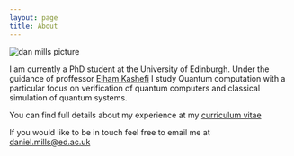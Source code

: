 ```yaml
---
layout: page
title: About
---
```


![dan mills picture]({{"/assets/profile-pic.jpg"}})

I am currently a PhD student at the University of Edinburgh. Under the guidance of proffessor [Elham Kashefi](https://ekashefi.wordpress.com/) I study Quantum computation with a particular focus on verification of quantum computers and classical simulation of quantum systems.

You can find full details about my experience at my [curriculum vitae]({{"/assets/CV.pdf"}})

If you would like to be in touch feel free to email me at daniel.mills@ed.ac.uk
